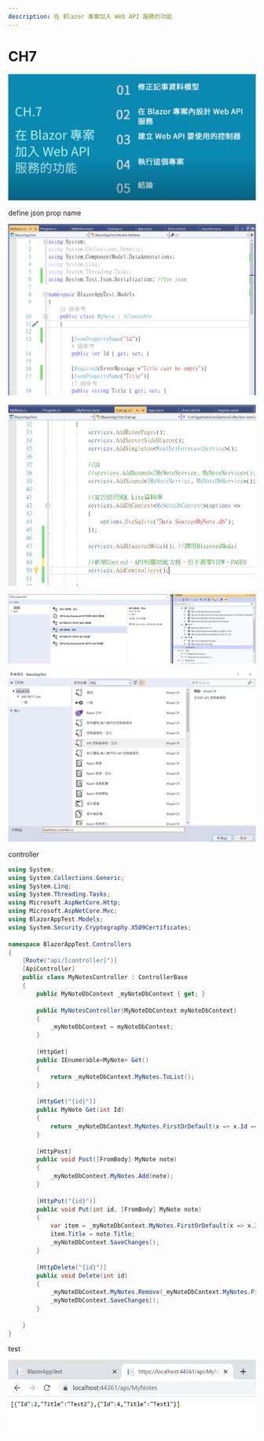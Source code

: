 ```yaml
---
description: 在 Blazor 專案加入 Web API 服務的功能
---
```


# CH7

![](../../.gitbook/assets/image%20%28318%29.png)



define json prop name

![](../../.gitbook/assets/image%20%28312%29.png)



![](../../.gitbook/assets/image%20%28328%29.png)



![](../../.gitbook/assets/image%20%28342%29.png)



![](../../.gitbook/assets/image%20%28380%29.png)

controller

```csharp
using System;
using System.Collections.Generic;
using System.Linq;
using System.Threading.Tasks;
using Microsoft.AspNetCore.Http;
using Microsoft.AspNetCore.Mvc;
using BlazorAppTest.Models;
using System.Security.Cryptography.X509Certificates;

namespace BlazorAppTest.Controllers
{
    [Route("api/[controller]")]
    [ApiController]
    public class MyNotesController : ControllerBase
    {
        public MyNoteDbContext _myNoteDbContext { get; }

        public MyNotesController(MyNoteDbContext myNoteDbContext)
        {
            _myNoteDbContext = myNoteDbContext;
        }

        [HttpGet]
        public IEnumerable<MyNote> Get()
        {
            return _myNoteDbContext.MyNotes.ToList();
        }

        [HttpGet("{id}")]
        public MyNote Get(int Id)
        {
            return _myNoteDbContext.MyNotes.FirstOrDefault(x => x.Id == Id);
        }

        [HttpPost]
        public void Post([FromBody] MyNote note)
        {
            _myNoteDbContext.MyNotes.Add(note);
        }

        [HttpPut("{id}")]
        public void Put(int id, [FromBody] MyNote note)
        {
            var item = _myNoteDbContext.MyNotes.FirstOrDefault(x => x.Id == note.Id);
            item.Title = note.Title;
            _myNoteDbContext.SaveChanges();
        }

        [HttpDelete("{id}")]
        public void Delete(int id)
        {
            _myNoteDbContext.MyNotes.Remove(_myNoteDbContext.MyNotes.FirstOrDefault(x => x.Id == id));
            _myNoteDbContext.SaveChanges();
        }

    }
}

```

test

![](../../.gitbook/assets/image%20%28355%29.png)

